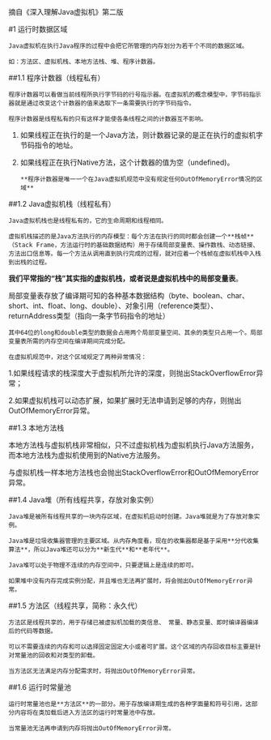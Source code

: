 摘自《深入理解Java虚拟机》第二版

#1 运行时数据区域

	Java虚拟机在执行Java程序的过程中会把它所管理的内存划分为若干个不同的数据区域。

	如：方法区、虚拟机栈、本地方法栈、堆、程序计数器。

##1.1 程序计数器（线程私有）

	程序计数器可以看做当前线程所执行字节码的行号指示器。在虚拟机的概念模型中，字节码指示器就是通过改变这个计数器的值来选取下一条需要执行的字节码指令。

	程序计数器是线程私有的只有这样才能使各条线程之间的计数器互不影响。

1. 如果线程正在执行的是一个Java方法，则计数器记录的是正在执行的虚拟机字节码指令的地址。
2. 如果线程正在执行Native方法，这个计数器的值为空（undefined)。

       **程序计数器是唯一一个在Java虚拟机规范中没有规定任何OutOfMemoryError情况的区域**

##1.2 Java虚拟机栈（线程私有）

	Java虚拟机栈也是线程私有的，它的生命周期和线程相同。

	虚拟机栈描述的是Java方法执行的内存模型：每个方法在执行的同时都会创建一个**栈帧**（Stack Frame，方法运行时的基础数据结构）用于存储局部变量表、操作数栈、动态链接、方法出口信息等。每一个方法从调用直到执行完成的过程，就对应着一个栈帧在虚拟机栈中入栈到出栈的过程。

​        **我们平常指的“栈”其实指的虚拟机栈，或者说是虚拟机栈中的局部变量表**。

​	局部变量表存放了编译期可知的各种基本数据结构（byte、boolean、char、short、int、float、long、double）、对象引用（reference类型）、returnAddress类型（指向一条字节码指令的地址）

	其中64位的long和double类型的数据会占用两个局部变量空间、其余的类型只占用一个。局部变量表所需的内存空间在编译期间完成分配。

	在虚拟机规范中，对这个区域规定了两种异常情况：

​	1.如果线程请求的栈深度大于虚拟机所允许的深度，则抛出StackOverflowError异常；

​	2.如果虚拟机栈可以动态扩展，如果扩展时无法申请到足够的内存，则抛出OutOfMemoryError异常。

##1.3 本地方法栈

​	本地方法栈与虚拟机栈非常相似，只不过虚拟机栈为虚拟机执行Java方法服务，而本地方法栈为虚拟机使用到的Native方法服务。

​	与虚拟机栈一样本地方法栈也会抛出StackOverflowError和OutOfMemoryError异常。

##1.4 Java堆（所有线程共享，存放对象实例）

	Java堆是被所有线程共享的一块内存区域，在虚拟机启动时创建。Java堆就是为了存放对象实例。

	Java堆是垃圾收集器管理的主要区域。从内存角度看，现在的收集器都是基于采用**分代收集算法**，所以Java堆还可以分为**新生代**和**老年代**。

	Java堆可以处于物理不连续的内存空间中，只要逻辑上是连续的即可。

	如果堆中没有内存完成实例分配，并且堆也无法再扩展时，将会抛出OutOfMemoryError异常。

##1.5 方法区（线程共享，简称：永久代）

	方法区是线程共享的，用于存储已被虚拟机加载的类信息、 常量、静态变量、即时编译器编译后的代码等数据。

	可以不需要连续的内存和可以选择固定固定大小或者可扩展。这个区域的内存回收目标主要是针对常量池的回收和对类型的卸载。

	当方法区无法满足内存分配需求时，将抛出OutOfMemoryError异常。

##1.6 运行时常量池

	运行时常量池也是**方法区**的一部分。用于存放编译期生成的各种字面量和符号引用，这部分内容将在类加载后进入方法区的运行时常量池中存放。

	当常量池无法再申请到内存将抛出OutOfMemoryError异常。















	

	
